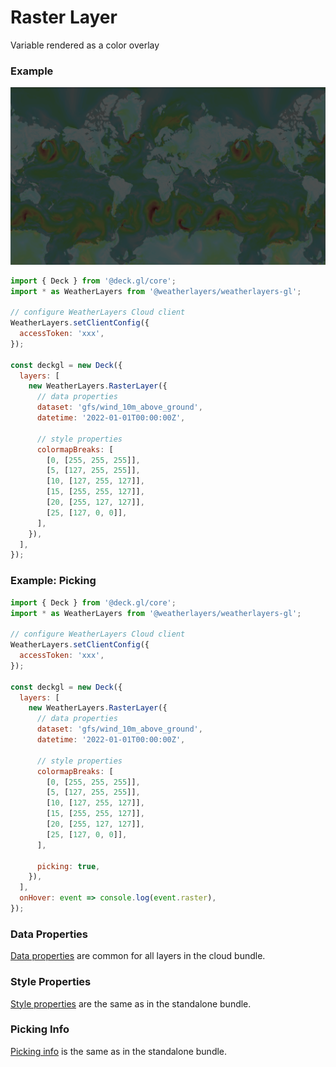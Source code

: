 # Raster Layer

Variable rendered as a color overlay

### Example

![Raster Layer](../../../.gitbook/assets/raster-layer.png)

```javascript
import { Deck } from '@deck.gl/core';
import * as WeatherLayers from '@weatherlayers/weatherlayers-gl';

// configure WeatherLayers Cloud client
WeatherLayers.setClientConfig({
  accessToken: 'xxx',
});

const deckgl = new Deck({
  layers: [
    new WeatherLayers.RasterLayer({
      // data properties
      dataset: 'gfs/wind_10m_above_ground',
      datetime: '2022-01-01T00:00:00Z',
      
      // style properties
      colormapBreaks: [
        [0, [255, 255, 255]],
        [5, [127, 255, 255]],
        [10, [127, 255, 127]],
        [15, [255, 255, 127]],
        [20, [255, 127, 127]],
        [25, [127, 0, 0]],
      ],
    }),
  ],
});
```

### Example: Picking

```javascript
import { Deck } from '@deck.gl/core';
import * as WeatherLayers from '@weatherlayers/weatherlayers-gl';

// configure WeatherLayers Cloud client
WeatherLayers.setClientConfig({
  accessToken: 'xxx',
});

const deckgl = new Deck({
  layers: [
    new WeatherLayers.RasterLayer({
      // data properties
      dataset: 'gfs/wind_10m_above_ground',
      datetime: '2022-01-01T00:00:00Z',
      
      // style properties
      colormapBreaks: [
        [0, [255, 255, 255]],
        [5, [127, 255, 255]],
        [10, [127, 255, 127]],
        [15, [255, 255, 127]],
        [20, [255, 127, 127]],
        [25, [127, 0, 0]],
      ],

      picking: true,
    }),
  ],
  onHover: event => console.log(event.raster),
});
```

### Data Properties

[Data properties](../data.md) are common for all layers in the cloud bundle.

### Style Properties

[Style properties](../../standalone-bundle/layers/raster-layer.md) are the same as in the standalone bundle.

### Picking Info

[Picking info](../../standalone-bundle/layers/raster-layer.md) is the same as in the standalone bundle.
